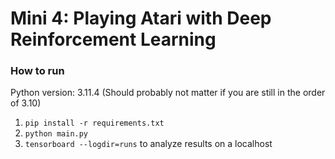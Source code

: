 # Mini 4: Playing Atari with Deep Reinforcement Learning

### How to run
Python version: 3.11.4 (Should probably not matter if you are still in the order of 3.10)
1. `pip install -r requirements.txt`
2. `python main.py`
3. `tensorboard --logdir=runs` to analyze results on a localhost
